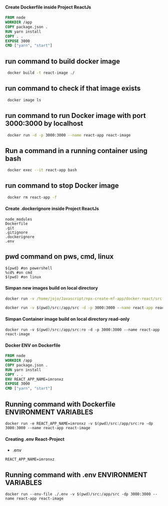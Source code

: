 #### Create Dockerfile inside Project ReactJs

```Dockerfile
FROM node
WORKDIR /app
COPY package.json .
RUN yarn install 
COPY . .
EXPOSE 3000
CMD ["yarn", "start"]
```
## run command to build docker image
```zsh
 docker build -t react-image ./
```
## run command to check if that image exists
```zsh
 docker image ls
```
## run command to run Docker image with port 3000:3000 by localhost
```zsh
 docker run -d -p 3000:3000 --name react-app react-image
```
## Run a command in a running container using bash
```zsh
 docker exec --it react-app bash
```
## run command to stop Docker image
```zsh
 docker rm react-app -f
```
#### Create .dockerignore inside Project ReactJs
```.dockerignore
node_modules
Dockerfile
.git
.gitignore
.dockerignore
.env
```
## pwd command on pws, cmd, linux
```command pwd
${pwd} #on powershell
%cd% #on cmd
$(pwd) #on linux
```
#### Simpan new images build on local directory
```cmd
docker run -v /home/jojo/Javascript/npx-create-mf-app/docker-react/src:/app/src -d -p 3000:3000 --name react-app react-image
```
```cmd zsh linux
docker run -v $(pwd)/src:/app/src -d -p 3000:3000 --name react-app react-image
```

#### Simpan Container image build on local directory read-only
```
docker run -v $(pwd)/src:/app/src:ro -d -p 3000:3000 --name react-app react-image
```

#### Docker ENV on Dockerfile
``` Dockerfile
FROM node
WORKDIR /app
COPY package.json .
RUN yarn install 
COPY . .
ENV REACT_APP_NAME=imronxz
EXPOSE 3000
CMD ["yarn", "start"]
```
## Running command with Dockerfile ENVIRONMENT VARIABLES 
``` env run REACT_APP_NAME=imronxz
docker run -e REACT_APP_NAME=imronxz -v $(pwd)/src:/app/src:ro -dp 3000:3000 --name react-app react-image
```
#### Creating .env React-Project
- .env
```
REACT_APP_NAME=imronxz
```
## Running command with .env ENVIRONMENT VARIABLES
``` env run
docker run --env-file ./.env -v $(pwd)/src:/app/src -dp 3000:3000 --name react-app react-image

